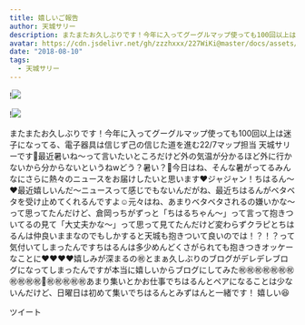 ```yaml
---
title: 嬉しいご報告
author: 天城サリー
description: またまたお久しぶりです！今年に入ってグーグルマップ使っても100回以上は迷子になってる、電子器具は信じず己の信じた道を進む22/7マップ担当 天城サリーです🥩最近暑いね〜って言いたいところだけど外の気温が分...
avatar: https://cdn.jsdelivr.net/gh/zzzhxxx/227WiKi@master/docs/assets/photo/avatar/sally.jpg
date: "2018-08-10"
tags:
  - 天城サリー
---
```


!![](https://cdn.jsdelivr.net/gh/zzzhxxx/227WiKi-image@master/blog-image/sally-2018-08-10_1.jpg)

!![](https://cdn.jsdelivr.net/gh/zzzhxxx/227WiKi-image@master/blog-image/sally-2018-08-10_2.jpg)


またまたお久しぶりです！今年に入ってグーグルマップ使っても100回以上は迷子になってる、電子器具は信じず己の信じた道を進む22/7マップ担当 天城サリーです🥩最近暑いね〜って言いたいところだけど外の気温が分かるほど外に行かないから分からないというねwどう？暑い？🍈今日はね、そんな暑がってるみんなにさらに熱々のニュースをお届けしたいと思います❤️ジャジャン！ちはるん〜 ❤️最近嬉しいんだ〜ニュースって感じでもないんだがね、最近ちはるんがベタベタを受け止めてくれるんですよ☺️元々はね、あまりベタベタされるの嫌いかな〜って思ってたんだけど、倉岡っちがずっと「ちはるちゃん〜」って言って抱きついてるの見て「大丈夫かな〜」って思って見てたんだけど変わらずクラピとちはるんは仲良いままなのでもしかすると天城も抱きついて良いのでは！？！？って気付いてしまったんですちはるんは多少めんどくさがられても抱きつきオッケーなことに❤️❤️❤️❤️嬉しみが深まるの㊗️とまぁ久しぶりのブログがデレデレブログになってしまったんですが本当に嬉しいからブログにしてみた㊗️㊗️㊗️㊗️㊗️㊗️㊗️㊗️㊗️㊗️㊗️🔪㊗️㊗️㊗️㊗️㊗️あまり集いとかお仕事でちはるんとペアになることは少ないんだけど、日曜日は初めて集いでちはるんとみずはんと一緒です！ 嬉しい😆 


ツイート



